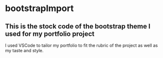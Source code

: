 # bootstrapImport
## This is the stock code of the bootstrap theme I used for my portfolio project

I used VSCode to tailor my portfolio to fit the rubric of the project as well as my taste and style.
